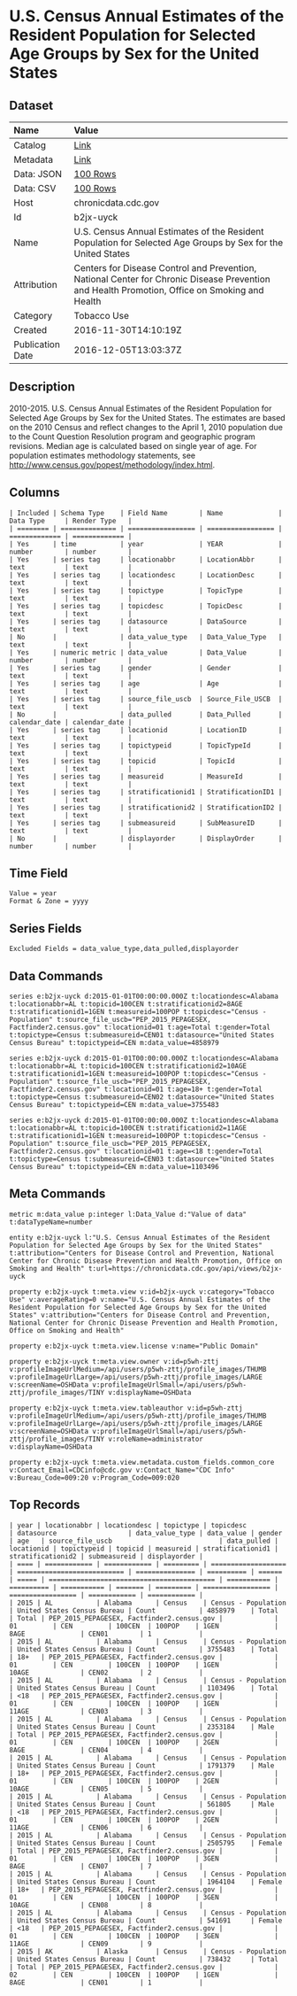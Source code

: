 # U.S. Census Annual Estimates of the Resident Population for Selected Age Groups by Sex for the United States

## Dataset

| Name | Value |
| :--- | :---- |
| Catalog | [Link](https://catalog.data.gov/dataset/u-s-census-annual-estimates-of-the-resident-population-for-selected-age-groups-by-sex-for-) |
| Metadata | [Link](https://chronicdata.cdc.gov/api/views/b2jx-uyck) |
| Data: JSON | [100 Rows](https://chronicdata.cdc.gov/api/views/b2jx-uyck/rows.json?max_rows=100) |
| Data: CSV | [100 Rows](https://chronicdata.cdc.gov/api/views/b2jx-uyck/rows.csv?max_rows=100) |
| Host | chronicdata.cdc.gov |
| Id | b2jx-uyck |
| Name | U.S. Census Annual Estimates of the Resident Population for Selected Age Groups by Sex for the United States |
| Attribution | Centers for Disease Control and Prevention, National Center for Chronic Disease Prevention and Health Promotion, Office on Smoking and Health |
| Category | Tobacco Use |
| Created | 2016-11-30T14:10:19Z |
| Publication Date | 2016-12-05T13:03:37Z |

## Description

2010-2015. U.S. Census Annual Estimates of the Resident Population for Selected Age Groups by Sex for the United States. The estimates are based on the 2010 Census and reflect changes to the April 1, 2010 population due to the Count Question Resolution program and geographic program revisions. Median age is calculated based on single year of age. For population estimates methodology statements, see http://www.census.gov/popest/methodology/index.html.

## Columns

```ls
| Included | Schema Type    | Field Name        | Name              | Data Type     | Render Type   |
| ======== | ============== | ================= | ================= | ============= | ============= |
| Yes      | time           | year              | YEAR              | number        | number        |
| Yes      | series tag     | locationabbr      | LocationAbbr      | text          | text          |
| Yes      | series tag     | locationdesc      | LocationDesc      | text          | text          |
| Yes      | series tag     | topictype         | TopicType         | text          | text          |
| Yes      | series tag     | topicdesc         | TopicDesc         | text          | text          |
| Yes      | series tag     | datasource        | DataSource        | text          | text          |
| No       |                | data_value_type   | Data_Value_Type   | text          | text          |
| Yes      | numeric metric | data_value        | Data_Value        | number        | number        |
| Yes      | series tag     | gender            | Gender            | text          | text          |
| Yes      | series tag     | age               | Age               | text          | text          |
| Yes      | series tag     | source_file_uscb  | Source_File_USCB  | text          | text          |
| No       |                | data_pulled       | Data_Pulled       | calendar_date | calendar_date |
| Yes      | series tag     | locationid        | LocationID        | text          | text          |
| Yes      | series tag     | topictypeid       | TopicTypeId       | text          | text          |
| Yes      | series tag     | topicid           | TopicId           | text          | text          |
| Yes      | series tag     | measureid         | MeasureId         | text          | text          |
| Yes      | series tag     | stratificationid1 | StratificationID1 | text          | text          |
| Yes      | series tag     | stratificationid2 | StratificationID2 | text          | text          |
| Yes      | series tag     | submeasureid      | SubMeasureID      | text          | text          |
| No       |                | displayorder      | DisplayOrder      | number        | number        |
```

## Time Field

```ls
Value = year
Format & Zone = yyyy
```

## Series Fields

```ls
Excluded Fields = data_value_type,data_pulled,displayorder
```

## Data Commands

```ls
series e:b2jx-uyck d:2015-01-01T00:00:00.000Z t:locationdesc=Alabama t:locationabbr=AL t:topicid=100CEN t:stratificationid2=8AGE t:stratificationid1=1GEN t:measureid=100POP t:topicdesc="Census - Population" t:source_file_uscb="PEP_2015_PEPAGESEX, Factfinder2.census.gov" t:locationid=01 t:age=Total t:gender=Total t:topictype=Census t:submeasureid=CEN01 t:datasource="United States Census Bureau" t:topictypeid=CEN m:data_value=4858979

series e:b2jx-uyck d:2015-01-01T00:00:00.000Z t:locationdesc=Alabama t:locationabbr=AL t:topicid=100CEN t:stratificationid2=10AGE t:stratificationid1=1GEN t:measureid=100POP t:topicdesc="Census - Population" t:source_file_uscb="PEP_2015_PEPAGESEX, Factfinder2.census.gov" t:locationid=01 t:age=18+ t:gender=Total t:topictype=Census t:submeasureid=CEN02 t:datasource="United States Census Bureau" t:topictypeid=CEN m:data_value=3755483

series e:b2jx-uyck d:2015-01-01T00:00:00.000Z t:locationdesc=Alabama t:locationabbr=AL t:topicid=100CEN t:stratificationid2=11AGE t:stratificationid1=1GEN t:measureid=100POP t:topicdesc="Census - Population" t:source_file_uscb="PEP_2015_PEPAGESEX, Factfinder2.census.gov" t:locationid=01 t:age=<18 t:gender=Total t:topictype=Census t:submeasureid=CEN03 t:datasource="United States Census Bureau" t:topictypeid=CEN m:data_value=1103496
```

## Meta Commands

```ls
metric m:data_value p:integer l:Data_Value d:"Value of data" t:dataTypeName=number

entity e:b2jx-uyck l:"U.S. Census Annual Estimates of the Resident Population for Selected Age Groups by Sex for the United States" t:attribution="Centers for Disease Control and Prevention, National Center for Chronic Disease Prevention and Health Promotion, Office on Smoking and Health" t:url=https://chronicdata.cdc.gov/api/views/b2jx-uyck

property e:b2jx-uyck t:meta.view v:id=b2jx-uyck v:category="Tobacco Use" v:averageRating=0 v:name="U.S. Census Annual Estimates of the Resident Population for Selected Age Groups by Sex for the United States" v:attribution="Centers for Disease Control and Prevention, National Center for Chronic Disease Prevention and Health Promotion, Office on Smoking and Health"

property e:b2jx-uyck t:meta.view.license v:name="Public Domain"

property e:b2jx-uyck t:meta.view.owner v:id=p5wh-zttj v:profileImageUrlMedium=/api/users/p5wh-zttj/profile_images/THUMB v:profileImageUrlLarge=/api/users/p5wh-zttj/profile_images/LARGE v:screenName=OSHData v:profileImageUrlSmall=/api/users/p5wh-zttj/profile_images/TINY v:displayName=OSHData

property e:b2jx-uyck t:meta.view.tableauthor v:id=p5wh-zttj v:profileImageUrlMedium=/api/users/p5wh-zttj/profile_images/THUMB v:profileImageUrlLarge=/api/users/p5wh-zttj/profile_images/LARGE v:screenName=OSHData v:profileImageUrlSmall=/api/users/p5wh-zttj/profile_images/TINY v:roleName=administrator v:displayName=OSHData

property e:b2jx-uyck t:meta.view.metadata.custom_fields.common_core v:Contact_Email=CDCinfo@cdc.gov v:Contact_Name="CDC Info" v:Bureau_Code=009:20 v:Program_Code=009:020
```

## Top Records

```ls
| year | locationabbr | locationdesc | topictype | topicdesc           | datasource                  | data_value_type | data_value | gender | age   | source_file_uscb                           | data_pulled | locationid | topictypeid | topicid | measureid | stratificationid1 | stratificationid2 | submeasureid | displayorder | 
| ==== | ============ | ============ | ========= | =================== | =========================== | =============== | ========== | ====== | ===== | ========================================== | =========== | ========== | =========== | ======= | ========= | ================= | ================= | ============ | ============ | 
| 2015 | AL           | Alabama      | Census    | Census - Population | United States Census Bureau | Count           | 4858979    | Total  | Total | PEP_2015_PEPAGESEX, Factfinder2.census.gov |             | 01         | CEN         | 100CEN  | 100POP    | 1GEN              | 8AGE              | CEN01        | 1            | 
| 2015 | AL           | Alabama      | Census    | Census - Population | United States Census Bureau | Count           | 3755483    | Total  | 18+   | PEP_2015_PEPAGESEX, Factfinder2.census.gov |             | 01         | CEN         | 100CEN  | 100POP    | 1GEN              | 10AGE             | CEN02        | 2            | 
| 2015 | AL           | Alabama      | Census    | Census - Population | United States Census Bureau | Count           | 1103496    | Total  | <18   | PEP_2015_PEPAGESEX, Factfinder2.census.gov |             | 01         | CEN         | 100CEN  | 100POP    | 1GEN              | 11AGE             | CEN03        | 3            | 
| 2015 | AL           | Alabama      | Census    | Census - Population | United States Census Bureau | Count           | 2353184    | Male   | Total | PEP_2015_PEPAGESEX, Factfinder2.census.gov |             | 01         | CEN         | 100CEN  | 100POP    | 2GEN              | 8AGE              | CEN04        | 4            | 
| 2015 | AL           | Alabama      | Census    | Census - Population | United States Census Bureau | Count           | 1791379    | Male   | 18+   | PEP_2015_PEPAGESEX, Factfinder2.census.gov |             | 01         | CEN         | 100CEN  | 100POP    | 2GEN              | 10AGE             | CEN05        | 5            | 
| 2015 | AL           | Alabama      | Census    | Census - Population | United States Census Bureau | Count           | 561805     | Male   | <18   | PEP_2015_PEPAGESEX, Factfinder2.census.gov |             | 01         | CEN         | 100CEN  | 100POP    | 2GEN              | 11AGE             | CEN06        | 6            | 
| 2015 | AL           | Alabama      | Census    | Census - Population | United States Census Bureau | Count           | 2505795    | Female | Total | PEP_2015_PEPAGESEX, Factfinder2.census.gov |             | 01         | CEN         | 100CEN  | 100POP    | 3GEN              | 8AGE              | CEN07        | 7            | 
| 2015 | AL           | Alabama      | Census    | Census - Population | United States Census Bureau | Count           | 1964104    | Female | 18+   | PEP_2015_PEPAGESEX, Factfinder2.census.gov |             | 01         | CEN         | 100CEN  | 100POP    | 3GEN              | 10AGE             | CEN08        | 8            | 
| 2015 | AL           | Alabama      | Census    | Census - Population | United States Census Bureau | Count           | 541691     | Female | <18   | PEP_2015_PEPAGESEX, Factfinder2.census.gov |             | 01         | CEN         | 100CEN  | 100POP    | 3GEN              | 11AGE             | CEN09        | 9            | 
| 2015 | AK           | Alaska       | Census    | Census - Population | United States Census Bureau | Count           | 738432     | Total  | Total | PEP_2015_PEPAGESEX, Factfinder2.census.gov |             | 02         | CEN         | 100CEN  | 100POP    | 1GEN              | 8AGE              | CEN01        | 1            | 
```